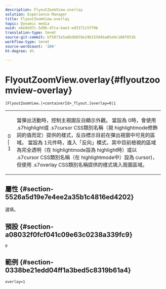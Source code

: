 ```yaml
---
description: FlyoutZoomView.overlay
solution: Experience Manager
title: FlyoutZoomView.overlay
topic: Dynamic media
uuid: e6e9e97c-5d9b-47ca-bae3-ed3371c5ff9b
translation-type: tm+mt
source-git-commit: bf5873e5a6bdb859e19b15584ba85e9c106f853b
workflow-type: tm+mt
source-wordcount: '104'
ht-degree: 4%

---
```



# FlyoutZoomView.overlay{#flyoutzoomview-overlay}

`[FlyoutZoomView.|<containerId>_flyout.]overlay=0|1`

<table id="table_D052090D052D4273B37872C0C7E09E4B"> 
 <tbody> 
  <tr> 
   <td colname="col1"> <p><span class="codeph"> 0 | 1</span> </p> </td> 
   <td colname="col2"> <p> 當彈出活動時，控制主視圖反白顯示外觀。 當設為<span class="codeph"> 0</span>時，會使用<span class="codeph"> .s7highlight</span>或<span class="codeph"> .s7cursor</span> CSS類別名稱（視<span class="codeph"> highlightmode</span>修飾詞的值而定）提供的樣式，反白標示目前在彈出視窗中可見的區域。 當設為<span class="codeph"> 1</span>元件時，進入「反向」模式，其中目前檢視的區域為完全透明（在<span class="codeph"> highlightmode</span>設為<span class="codeph"> highlight</span>時）或以<span class="codeph"> .s7cursor</span> CSS類別名稱（在<span class="codeph"> highlightmode</span>中）設為<span class="codeph"> cursor</span>)，但使用<span class="codeph"> .s7overlay</span> CSS類別名稱提供的樣式填入周圍區域。 </p> </td> 
  </tr> 
 </tbody> 
</table>

## 屬性 {#section-5526a5d19e7e4ee2a35b1c4816ed4202}

選填。

## 預設 {#section-a08032f0fcf041c09e63c0238a339fc9}

`0`

## 範例 {#section-0338be21edd04ff1a3bed5c8319b61a4}

`overlay=1`
